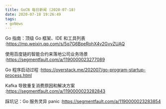 ```yaml
---
title: GoCN 每日新闻 (2020-07-18)
date: 2020-07-18 19:26:49
tags:
- goNews
---
```

Go 指南：顶级 Go 框架、IDE 和工具列表 :https://mp.weixin.qq.com/s/5q7G6BpeRohX4v2GvvZUAQ

使用百度链的智能合约来落地公司业务场景 :https://segmentfault.com/a/1190000023277089

Go 程序启动过程 :https://overstack.me/202007/go-program-startup-process.html

Kafka 导致重复消费原因和解决方案 :https://segmentfault.com/a/1190000023282843

踩坑记：Go 服务灵异 panic :https://segmentfault.com/a/1190000023283854

